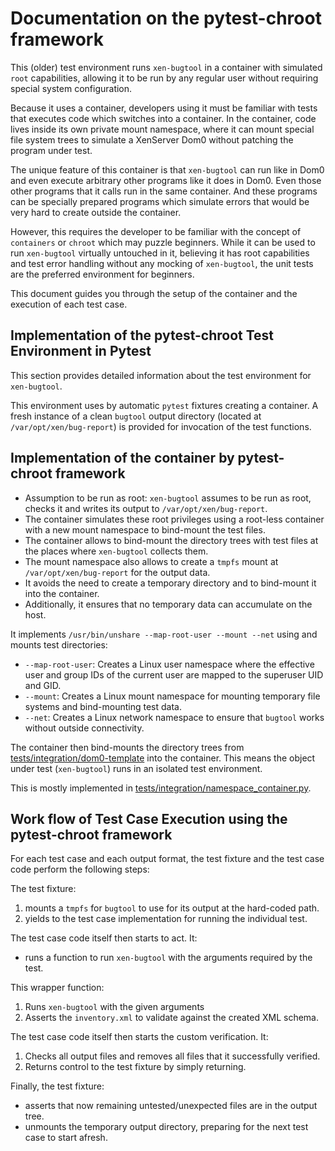 # Documentation on the pytest-chroot framework

This (older) test environment runs `xen-bugtool` in a container with simulated `root` capabilities,
allowing it to be run by any regular user without requiring special system configuration.

Because it uses a container, developers using it must be familiar with tests
that executes code which switches into a container.
In the container, code lives inside its own private mount namespace,
where it can mount special file system trees to simulate a XenServer
Dom0 without patching the program under test.

The unique feature of this container is that `xen-bugtool` can run like
in Dom0 and even execute arbitrary other programs like it does in Dom0.
Even those other programs that it calls run in the same container.
And these programs can be specially prepared programs which simulate
errors that would be very hard to create outside the container.

However, this requires the developer to be familiar with the concept of
`containers` or `chroot` which may puzzle beginners. While it can be used
to run `xen-bugtool` virtually untouched in it, believing it has root
capabilities and test error handling without any mocking of `xen-bugtool`,
the unit tests are the preferred environment for beginners.

This document guides you through the setup of the container and the execution of each test case.

## Implementation of the pytest-chroot Test Environment in Pytest

This section provides detailed information about the test environment for `xen-bugtool`.

This environment uses by automatic `pytest` fixtures creating a container.
A fresh instance of a clean `bugtool` output directory (located at
`/var/opt/xen/bug-report`) is provided for invocation of the test functions.

## Implementation of the container by pytest-chroot framework

- Assumption to be run as root:
  `xen-bugtool` assumes to be run as root, checks it and writes
  its output to `/var/opt/xen/bug-report`.
- The container simulates these root privileges using a root-less container
  with a new mount namespace to bind-mount the test files.
- The container allows to bind-mount the directory trees with test files
  at the places where `xen-bugtool` collects them.
- The mount namespace also allows to create a `tmpfs` mount at
  `/var/opt/xen/bug-report` for the output data.
- It avoids the need to create a temporary directory and to bind-mount
  it into the container.
- Additionally, it ensures that no temporary data can accumulate on the host.

It implements `/usr/bin/unshare --map-root-user --mount --net`
using and mounts test directories:

- `--map-root-user`: Creates a Linux user namespace where the effective user
  and group IDs of the current user are mapped to the superuser UID and GID.
- `--mount`: Creates a Linux mount namespace for mounting temporary file
  systems and bind-mounting test data.
- `--net`: Creates a Linux network namespace to ensure that `bugtool` works
  without outside connectivity.

The container then bind-mounts the directory trees from
[tests/integration/dom0-template](tests/integration/dom0-template)
into the container. This means the object under test (`xen-bugtool`)
runs in an isolated test environment.

This is mostly implemented in
[tests/integration/namespace_container.py](tests/integration/namespace_container.py).

## Work flow of Test Case Execution using the pytest-chroot framework

For each test case and each output format, the test fixture and the test case code perform the following steps:

The test fixture:
1. mounts a `tmpfs` for `bugtool` to use for its output at the hard-coded path.
2. yields to the test case implementation for running the individual test.

The test case code itself then starts to act. It:
- runs a function to run `xen-bugtool` with the arguments required by the test.

This wrapper function:
1. Runs `xen-bugtool` with the given arguments
2. Asserts the `inventory.xml` to validate against the created XML schema.

The test case code itself then starts the custom verification. It:
1. Checks all output files and removes all files that it successfully verified.
2. Returns control to the test fixture by simply returning.

Finally, the test fixture:
- asserts that now remaining untested/unexpected files are in the output tree.
- unmounts the temporary output directory,
  preparing for the next test case to start afresh.

